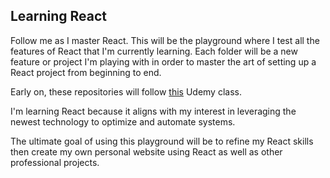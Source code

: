 ## Learning React

Follow me as I master React. This will be the playground where I test all the features of React that I'm currently learning. Each folder will be a new feature or project I'm playing with in order to master the art of setting up a React project from beginning to end.

Early on, these repositories will follow [this](https://www.udemy.com/react-the-complete-guide-incl-redux/) Udemy class.

I'm learning React because it aligns with my interest in leveraging the newest technology to optimize and automate systems.

The ultimate goal of using this playground will be to refine my React skills then create my own personal website using React as well as other professional projects.

